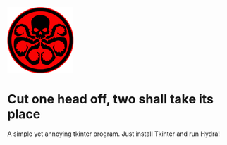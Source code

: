 <img src="logo.png" width="150" height="150">

# Cut one head off, two shall take its place
A simple yet annoying tkinter program. Just install Tkinter and run Hydra!

